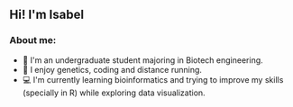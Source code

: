 ## Hi! I'm Isabel

### About me:

* 🧪 I'm an undergraduate student majoring in Biotech engineering. 
* 🧬 I enjoy genetics, coding and distance running.
* 💻 I'm currently learning bioinformatics and trying to improve my skills (specially in R) while exploring data visualization.



